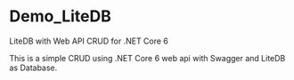 # Demo_LiteDB
LiteDB with Web API CRUD for .NET Core 6 

This is a simple CRUD using .NET Core 6 web api with Swagger and LiteDB as Database.
